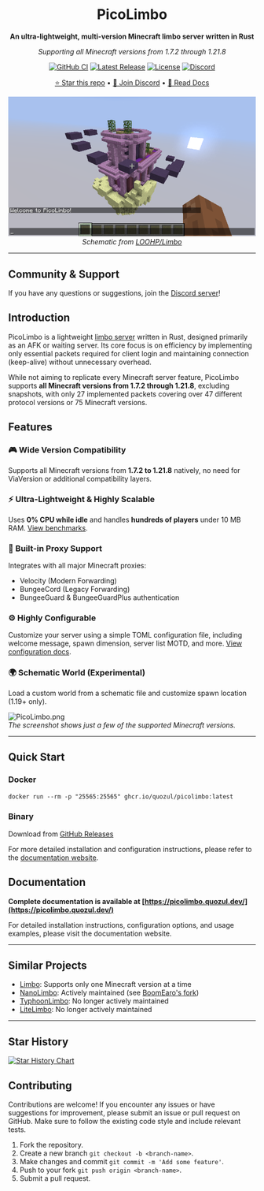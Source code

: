 <div align="center">

# PicoLimbo

**An ultra-lightweight, multi-version Minecraft limbo server written in Rust**

*Supporting all Minecraft versions from 1.7.2 through 1.21.8*

[![GitHub CI](https://img.shields.io/github/actions/workflow/status/Quozul/PicoLimbo/.github%2Fworkflows%2Fci.yml?branch=master)](https://github.com/Quozul/PicoLimbo/actions)
[![Latest Release](https://img.shields.io/github/v/release/Quozul/PicoLimbo)](https://github.com/Quozul/PicoLimbo/releases)
[![License](https://img.shields.io/github/license/Quozul/PicoLimbo)](LICENSE)
[![Discord](https://img.shields.io/discord/1373364651118694585)](https://discord.gg/M2a9dxJPRy)

[⭐ Star this repo](https://github.com/Quozul/PicoLimbo) • [💬 Join Discord](https://discord.gg/M2a9dxJPRy) • [📖 Read Docs](https://picolimbo.quozul.dev/)

![PicoLimbo.png](docs/public/world.png)  
*Schematic from [LOOHP/Limbo](https://github.com/LOOHP/Limbo)*

</div>

---

## Community & Support

If you have any questions or suggestions, join the [Discord server](https://discord.gg/M2a9dxJPRy)!

## Introduction

PicoLimbo is a lightweight [limbo server](https://quozul.dev/posts/2025-05-14-what-are-minecraft-limbo-servers/) written
in Rust, designed primarily as an AFK or waiting server. Its core focus is on efficiency by implementing only essential
packets required for client login and maintaining connection (keep-alive) without unnecessary overhead.

While not aiming to replicate every Minecraft server feature, PicoLimbo supports **all Minecraft versions from 1.7.2
through 1.21.8**, excluding snapshots, with only 27 implemented packets covering over 47 different protocol versions or
75 Minecraft versions.

## Features

### 🎮 Wide Version Compatibility

Supports all Minecraft versions from **1.7.2 to 1.21.8** natively, no need for ViaVersion or additional compatibility
layers.

### ⚡ Ultra-Lightweight & Highly Scalable

Uses **0% CPU while idle** and handles **hundreds of players** under 10 MB RAM.
[View benchmarks](https://picolimbo.quozul.dev/about/benchmarks.html).

### 🔀 Built-in Proxy Support

Integrates with all major Minecraft proxies:

- Velocity (Modern Forwarding)
- BungeeCord (Legacy Forwarding)
- BungeeGuard & BungeeGuardPlus authentication

### ⚙️ Highly Configurable

Customize your server using a simple TOML configuration file, including welcome message, spawn dimension, server list
MOTD, and more. [View configuration docs](https://picolimbo.quozul.dev/config/introduction.html).

### 🌍 Schematic World (Experimental)

Load a custom world from a schematic file and customize spawn location (1.19+ only).

![PicoLimbo.png](docs/public/PicoLimbo.png)  
*The screenshot shows just a few of the supported Minecraft versions.*

---

## Quick Start

### Docker

```shell
docker run --rm -p "25565:25565" ghcr.io/quozul/picolimbo:latest
```

### Binary

Download from [GitHub Releases](https://github.com/Quozul/PicoLimbo/releases)

For more detailed installation and configuration instructions, please refer to
the [documentation website](https://picolimbo.quozul.dev/).

## Documentation

**Complete documentation is available at [https://picolimbo.quozul.dev/](https://picolimbo.quozul.dev/)**

For detailed installation instructions, configuration options, and usage examples, please visit the documentation
website.

---

## Similar Projects

- [Limbo](https://github.com/LOOHP/Limbo): Supports only one Minecraft version at a time
- [NanoLimbo](https://github.com/Nan1t/NanoLimbo): Actively maintained
  (see [BoomEaro's fork](https://github.com/BoomEaro/NanoLimbo))
- [TyphoonLimbo](https://github.com/TyphoonMC/TyphoonLimbo): No longer actively maintained
- [LiteLimbo](https://github.com/ThomasOM/LiteLimbo): No longer actively maintained

---

## Star History

[![Star History Chart](https://api.star-history.com/svg?repos=Quozul/PicoLimbo&type=Date)](https://star-history.com/#Quozul/PicoLimbo&Date)

## Contributing

Contributions are welcome! If you encounter any issues or have suggestions for improvement, please submit an issue or
pull request on GitHub. Make sure to follow the existing code style and include relevant tests.

1. Fork the repository.
2. Create a new branch `git checkout -b <branch-name>`.
3. Make changes and commit `git commit -m 'Add some feature'`.
4. Push to your fork `git push origin <branch-name>`.
5. Submit a pull request.
